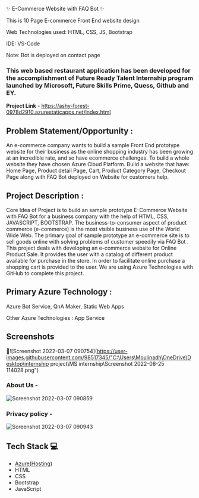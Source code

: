 ✨ E-Commerce Website with FAQ Bot ✨

This is 10 Page E-commerce Front End website design

Web Technologies used: HTML, CSS, JS, Bootstrap

IDE: VS-Code

Note: Bot is deployed on contact page

### This web based restaurant application has been developed for the accomplishment of Future Ready Talent Internship program launched by Microsoft, Future Skills Prime, Quess, Github and EY.


**Project Link** - https://ashy-forest-0978d2910.azurestaticapps.net/index.html


## Problem Statement/Opportunity :
An e-commerce company wants to build a sample Front End prototype website for their business as the online shopping industry has been growing at an incredible rate, and so have ecommerce challenges. To build a whole website they have chosen Azure Cloud Platform. Build a website that have: Home Page, Product detail Page, Cart, Product Category Page, Checkout Page along with FAQ Bot deployed on Website for customers help.

## Project Description :
Core Idea of Project is to build an sample prototype E-Commerce Website with FAQ Bot for a business company with the help of HTML, CSS, JAVASCRIPT, BOOTSTRAP. The business-to-consumer aspect of product commerce (e-commerce) is the most visible business use of the World Wide Web. The primary goal of sample prototype an e-commerce site is to sell goods online with solving problems of customer speedily via FAQ Bot . This project deals with developing an e-commerce website for Online Product Sale. It provides the user with a catalog of different product available for purchase in the store. In order to facilitate online purchase a shopping cart is provided to the user. We are using Azure Technologies with GitHub to complete this project.

## Primary Azure Technology :
Azure Bot Service, QnA Maker, Static Web Apps

Other Azure Technologies : App Service

## Screenshots

 📸![Screenshot 2022-03-07 090754](https://user-images.githubusercontent.com/98517345/"C:\Users\Moulinadh\OneDrive\Desktop\internship project\MS internship\Screenshot 2022-08-25 114028.png")



   

### About Us -



![Screenshot 2022-03-07 090859](https://user-images.githubusercontent.com/98517345/156963803-135e9564-ca95-458e-9074-0d7aa2f7d586.jpg)


### Privacy policy -


![Screenshot 2022-03-07 090943](https://user-images.githubusercontent.com/98517345/156963849-e8ead038-b9ea-4320-9165-9f99cf00d9d2.jpg)



## Tech Stack 💻

- [Azure(Hosting)](https://azure.microsoft.com/en-in/features/azure-portal/)
- HTML
- CSS
- Bootstrap
- JavaScript
